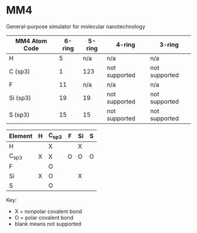 # MM4

General-purpose simulator for molecular nanotechnology

| MM4 Atom Code | 6-ring | 5-ring | 4-ring | 3-ring |
| - | - | - | - | - |
| H            | 5   | n/a | n/a           | n/a           |
| C (sp3)      | 1   | 123 | not supported | not supported |
| F            | 11  | n/a | n/a           | n/a           |
| Si (sp3)     | 19  | 19  | not supported | not supported |
| S (sp3)      | 15  | 15  | not supported | not supported |

| Element | H | C<sub>sp3</sub> | F | Si | S |
| --------------- | - | - | - | - | - |
| H               |   | X |   | X |   |
| C<sub>sp3</sub> | X | X | O | O | O |
| F               |   | O |   |   |   |
| Si              | X | O |   | X |   |
| S               |   | O |   |   |   |

Key:
- X = nonpolar covalent bond
- O = polar covalent bond
- blank means not supported
